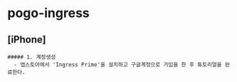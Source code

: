 # pogo-ingress

  ## [iPhone]

    ##### 1. 계정생성
      - 앱스토어에서 'Ingress Prime'을 설치하고 구글계정으로 가입을 한 후 튜토리얼을 완료한다.
